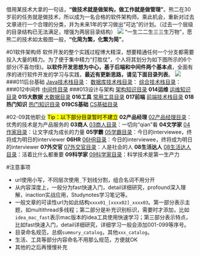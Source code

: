借用某技术大拿的一句话，**“做技术就是做架构，做工作就是做管理”**。熊二在30岁前的任务就是做技术，所以成为一名合格的软件架构师。乘此机会，重新对过去文章进行一个合理的分类，并为未来1年的学习做出“可达”的计划。（过去一个层级的目录结构已无法满足，增强为两层目录结构）
![](http://images2017.cnblogs.com/blog/636325/201708/636325-20170807193341112-1658362109.png)
“一生二二生三三生万物”，愿熊二的技术如太极图一般，**“化简为繁，化繁为简”**。

#01软件架构师
软件开发的整个实践过程博大精深，想要精通任何一个分支都需要投入大量的精力。为了便于集中精力“打胜仗”，个人将其划分为如下图所示的6个部分(不喜勿怪)。**以软件开发思想为中心，基于后端和中间件两个基本点**，全面有序的进行软件开发的学习与实践，**最近有更新思路，请见下面目录列表**。
![](http://images2017.cnblogs.com/blog/636325/201708/636325-20170807193352627-583088541.png)
###011后台基础
[Java技术栈目录](http://www.cnblogs.com/wanliwang01/p/java_catalog.html)：
[数据库技术栈目录](http://www.cnblogs.com/wanliwang01/p/database_catalog.html)：
[综合技术栈目录](http://www.cnblogs.com/wanliwang01/p/comprehensivetechstack_catalog.html)：
###012中间件 
[中间件目录](http://www.cnblogs.com/wanliwang01/p/middleware_catalog.html)
###013设计与架构 
[架构知识目录](http://www.cnblogs.com/wanliwang01/p/architect_catalog.html)
**014运维** [运维知识目录](http://www.cnblogs.com/wanliwang01/p/devops_catalog.html)
**015大数据** [大数据目录](http://www.cnblogs.com/wanliwang01/p/bigdata_catalog.html)
**016工具** [常用工具目录](http://www.cnblogs.com/wanliwang01/p/tool_catalog.html)
**017前端** [前端技术栈目录](http://www.cnblogs.com/wanliwang01/p/frontend_catalog.html)
**018热门知识** [热门知识目录](http://www.cnblogs.com/wanliwang01/p/hotpointtech_catalog.html)
**019CS基础** [CS基础目录](http://www.cnblogs.com/wanliwang01/p/computerscience_catalog.html)

#02-09其他职业
<mark>Tip：以下部分目录暂时不建立</mark>
**02产品经理**  [02产品经理目录](http://www.cnblogs.com/wanliwang01/p/productmanager_catalog.html)：优秀的技术是为产品服务的
**03商人**  [03商人目录](http://www.cnblogs.com/wanliwang01/p/businessman_catalog.html)：一切向“qian”看
**04文学家**  [04作家目录](http://www.cnblogs.com/wanliwang01/p/writer_catalog.html)：让文字成为成长的力量
**05学霸**  [05学霸目录](http://www.cnblogs.com/wanliwang01/p/student_catalog.html)：今日的interviewee，终将成为明日的interviewer
**06HR**  [06HR目录](http://www.cnblogs.com/wanliwang01/p/humanresource_catalog.html)：今日的interviewee，终将成为明日的interviewer
**07外交官**  [07外交官目录](http://www.cnblogs.com/wanliwang01/p/diplomatist_catalog.html)：人是社会的人
**08生活达人**  [08生活达人目录](http://www.cnblogs.com/wanliwang01/p/liveexpert_catalog.html)：活着比什么都重要
**09科学家**  [09科学家目录](http://www.cnblogs.com/wanliwang01/p/scientist_catalog.html)：科学技术是第一生产力

#注意事项
* url使用小写，不同层次使用`_`下划线分割，组合名词不用分开
* 从内容深度上，一般分为fast快速入门，detail详细研究，profound深入理解，inaction实战应用，Studynotes学习笔记等。
* 一般文章的可读性url为如此结构`xxxx01_[xxxx02]_xxxx03`。第一部分表示主题，如multithread多线程；第二部分是补充识别标识，需要时才添加，比如`idea_mac_fast`表示mac版本的idea工具使用快速学习；第三部分表示特点，比如fast快速入门，detail详细研究，详细学习一般会添加001-099等序号。
* 目录命名规范，总纲`summury_catalog`，其他`xxx_catalog`。
* 生活、工具等部分内容命名不用那么规范，方便就OK
* 其他的之后再慢慢补充